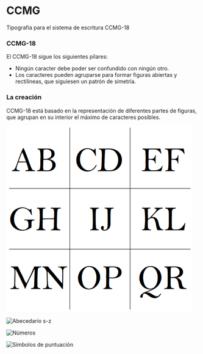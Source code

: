 # CCMG
Tipografía para el sistema de escritura CCMG-18

### CCMG-18
El CCMG-18 sigue los siguientes pilares:
- Ningún caracter debe poder ser confundido con ningún otro.
- Los caracteres pueden agruparse para formar figuras abiertas y rectilíneas, que siguiesen un patrón de simetría.

### La creación
CCMG-18 está basado en la representación de diferentes partes de figuras, que agrupan en su interior el máximo de caracteres posibles.

![Abecedario a-r](https://github.com/Manuelbelgicano/CCMG/blob/master/Resources/a-p.png)

![Abecedario s-z](CCMG/Resources/S-Z.png)

![Números](CCMG/Resources/numeros.png)

![Símbolos de puntuación](CCMG/Resources/simbolos.png)
